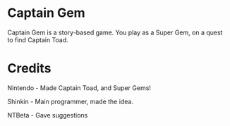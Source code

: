 # Captain Gem

Captain Gem is a story-based game. You play as a Super Gem, on a quest to find Captain Toad.

# Credits

Nintendo - Made Captain Toad, and Super Gems!

Shinkin - Main programmer, made the idea.

NTBeta - Gave suggestions 
